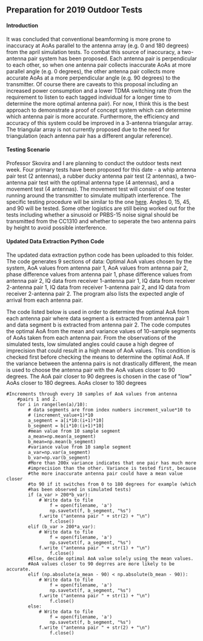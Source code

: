 ## Preparation for 2019 Outdoor Tests

#### Introduction
It was concluded that conventional beamforming is more prone to inaccuracy at AoAs parallel to the antenna array (e.g. 0 and 180 degrees) from the april simulation tests. To combat this source of inaccuracy, a two-antenna pair system has been proposed. Each antenna pair is perpendicular to each other, so when one antenna pair collects inaccurate AoAs at more parallel angle (e.g. 0 degrees), the other antenna pair collects more accurate AoAs at a more perpendicular angle (e.g. 90 degrees) to the transmitter. Of course there are caveats to this proposal including an increased power consumption and a lower TDMA switching rate (from the requirement to listen to each tagged individual for a longer time to determine the more optimal antenna pair). For now, I think this is the best approach to demonstrate a proof of concept system which can determine which antenna pair is more accurate. Furthermore, the efficiency and accuracy of this system could be improved in a 3-antenna triangular array. The triangular array is not currently proposed due to the need for triangulation (each antenna pair has a different angular reference). 

#### Testing Scenario
Professor Skovira and I are planning to conduct the outdoor tests next week. Four primary tests have been proposed for this date - a whip antenna pair test (2 antennas), a rubber ducky antenna pair test (2 antennas), a two-antenna pair test with the optimal antenna type (4 antennas), and a movement test (4 antennas). The movement test will consist of one tester running around the transmitter to simulate multipath interference. The specific testing procedure will be similar to the one [here](https://github.com/jakapoor/AMRUPT/tree/master/Tests/12-20-2018%20Outdoor%20Tests). Angles 0, 15, 45, and 90 will be tested. Some other logistics are still being worked out for the tests including whether a sinusoid or PRBS-15 noise signal should be transmitted from the CC1310 and whether to seperate the two antenna pairs by height to avoid possible interference.

#### Updated Data Extraction Python Code
The updated data extraction python code has been uploaded to this folder. The code generates 9 sections of data: Optimal AoA values chosen by the system, AoA values from antenna pair 1, AoA values from antenna pair 2, phase difference values from antenna pair 1, phase difference values from antenna pair 2, IQ data from receiver 1-antenna pair 1, IQ data from receiver 2-antenna pair 1, IQ data from receiver 1-antenna pair 2, and IQ data from receiver 2-antenna pair 2. The program also lists the expected angle of arrival from each antenna pair.

The code listed below is used in order to determine the optimal AoA from each antenna pair where data segment a is extracted from antenna pair 1 and data segment b is extracted from antenna pair 2. The code computes the optimal AoA from the mean and variance values of 10-sample segments of AoAs taken from each antenna pair. From the observations of the simulated tests, low simulated angles could cause a high degree of imprecision that could result in a high mean of AoA values. This condition is checked first before checking the means to determine the optimal AoA. If the variance between the antenna pairs is not drastically different, the mean is used to choose the antenna pair with the  AoA values closer to 90 degrees. The AoA pair closer to 90 degrees is chosen in the case of "low" AoAs closer to 180 degrees. AoAs closer to 180 degrees 

```
#Increments through every 10 samples of AoA values from antenna
	#pairs 1 and 2.
	for i in range(len(a)/10):
		# data segments are from index numbers increment_value*10 to
		# (increment_value+1)*10
		a_segment = a[i*10:(i+1)*10]
		b_segment = b[i*10:(i+1)*10]
		#mean value from 10 sample segment
		a_mean=np.mean(a_segment)
		b_mean=np.mean(b_segment)
		#variance value from 10 sample segment
		a_var=np.var(a_segment)
		b_var=np.var(b_segment)
		#More than 200x variance indicates that one pair has much more
		#imprecision than the other. Variance is tested first, because
		#the more inaccurate antenna pair could have a mean value closer
		#to 90 if it switches from 0 to 180 degrees for example (which
		#has been observed in simulated tests)
		if (a_var > 200*b_var):
			# Write data to file
        		f = open(filename, 'a')
        		np.savetxt(f, b_segment, "%s")
			f.write ("antenna pair " + str(2) + "\n")
        		f.close()
		elif (b_var > 200*a_var):
			# Write data to file
        		f = open(filename, 'a')
        		np.savetxt(f, a_segment, "%s")
			f.write ("antenna pair " + str(1) + "\n")
        		f.close()
		#Else, decide optimal AoA value solely using the mean values. 
		#AoA values closer to 90 degrres are more likely to be accurate.
		elif (np.absolute(a_mean - 90) < np.absolute(b_mean - 90)):
			# Write data to file
        		f = open(filename, 'a')
        		np.savetxt(f, a_segment, "%s")
			f.write ("antenna pair " + str(1) + "\n")
        		f.close()
		else:
			# Write data to file
        		f = open(filename, 'a')
        		np.savetxt(f, b_segment, "%s")
			f.write ("antenna pair " + str(2) + "\n")
        		f.close()
```
